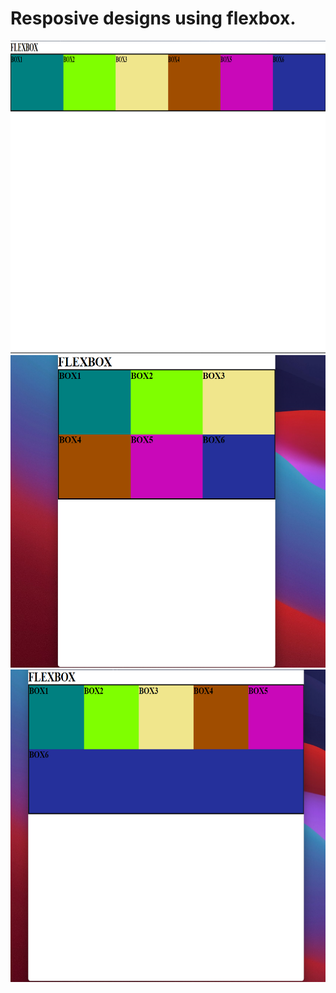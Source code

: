 # Resposive designs using flexbox.

<img src="1.png" width="800" height="500"/>
<img src="2.png" width="800" height="500"/>
<img src="3.png" width="800" height="500"/>
